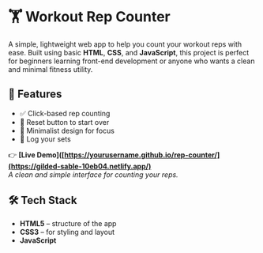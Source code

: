 # 🏋️ Workout Rep Counter

A simple, lightweight web app to help you count your workout reps with ease. Built using basic **HTML**, **CSS**, and **JavaScript**, this project is perfect for beginners learning front-end development or anyone who wants a clean and minimal fitness utility.

## 🚀 Features

- ✅ Click-based rep counting  
- 🔁 Reset button to start over  
- 🎯 Minimalist design for focus  
- 📱 Log your sets

👉 **[Live Demo]([https://yourusername.github.io/rep-counter/](https://gilded-sable-10eb04.netlify.app/)**  
*A clean and simple interface for counting your reps.*



## 🛠️ Tech Stack

- **HTML5** – structure of the app  
- **CSS3** – for styling and layout  
- **JavaScript**
